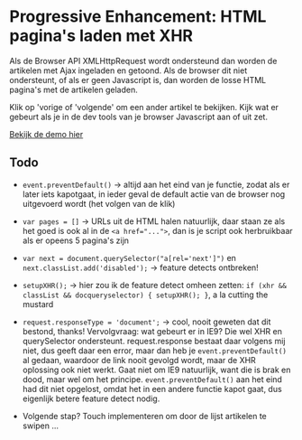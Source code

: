 # Progressive Enhancement: HTML pagina's laden met XHR

Als de Browser API XMLHttpRequest wordt ondersteund dan worden de artikelen met Ajax ingeladen en getoond. Als de browser dit niet ondersteunt, of als er geen Javascript is, dan worden de losse HTML pagina's met de artikelen geladen.  

Klik op 'vorige of 'volgende' om een ander artikel te bekijken. Kijk wat er gebeurt als je in de dev tools van je browser Javascript aan of uit zet.

[Bekijk de demo hier](https://koopreynders.github.io/PE/PEmetXHR/)


## Todo

- `event.preventDefault()` 
-> altijd aan het eind van je functie, zodat als er later iets kapotgaat, in ieder geval de default actie van de browser nog uitgevoerd wordt (het volgen van de klik)
- `var pages = []`
-> URLs uit de HTML halen natuurlijk, daar staan ze als het goed is ook al in de `<a href="...">`, dan is je script ook
herbruikbaar als er opeens 5 pagina's zijn
- `var next = document.querySelector("a[rel='next']")` en `next.classList.add('disabled');` 
-> feature detects ontbreken!
- `setupXHR();` 
-> hier zou ik de feature detect omheen zetten: `if (xhr && classList && docqueryselector) { setupXHR(); }`, a la cutting the mustard
- `request.responseType = 'document';`
-> cool, nooit geweten dat dit bestond, thanks! Vervolgvraag: wat gebeurt er in IE9? Die wel XHR en querySelector ondersteunt. request.response bestaat daar volgens mij niet, dus geeft daar een error, maar dan heb je `event.preventDefault()` al gedaan, waardoor de link nooit gevolgd wordt, maar de XHR oplossing ook niet werkt. Gaat niet om IE9 natuurlijk, want die is brak en dood, maar wel om het principe. `event.preventDefault()` aan het eind had dit niet opgelost, omdat het in een andere functie kapot gaat, dus eigenlijk betere feature detect nodig.

- Volgende stap? Touch implementeren om door de lijst artikelen te swipen ...
